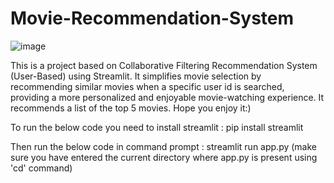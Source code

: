 # Movie-Recommendation-System
![image](https://github.com/Eakta08/Movie-Recommendation-System/assets/131867852/98e6ae35-1c9a-4c25-b568-611b3b290164)

This is a project based on Collaborative Filtering Recommendation System (User-Based) using Streamlit. It simplifies movie selection by recommending similar movies when a specific user id is searched, providing a more personalized and enjoyable movie-watching experience. It recommends a list of the top 5 movies. Hope you enjoy it:)

To run the below code you need to install streamlit : pip install streamlit

Then run the below code in command prompt : streamlit run app.py (make sure you have entered the current directory where app.py is present using 'cd' command)


